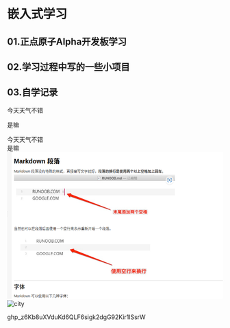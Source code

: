 # 嵌入式学习
## 01.正点原子Alpha开发板学习
## 02.学习过程中写的一些小项目
## 03.自学记录

  今天天气不错

  是嘛

  今天天气不错  
  是嘛
  ![段落格式](段落格式.png)
  ![city](https://t7.baidu.com/it/u=1595072465,3644073269&fm=193&f=GIF)

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